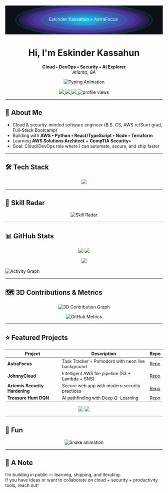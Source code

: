<!-- Neon banner (local SVG in /assets) -->
<p align="center">
  <img src="assets/neon-orbit.svg" alt="Neon Orbit Banner" />
</p>

<h1 align="center">Hi, I'm Eskinder Kassahun</h1>
<p align="center">
  <b>Cloud • DevOps • Security • AI Explorer</b><br/>
  <i>Atlanta, GA</i>
</p>

<!-- Typing animation -->
<p align="center">
  <a href="https://git.io/typing-svg">
    <img src="https://readme-typing-svg.demolab.com?font=Fira+Code&size=22&pause=1200&color=00E5FF&center=true&vCenter=true&width=700&lines=Cloud+Engineer;DevOps+Engineer;AI+Security+Explorer;Full+Stack+Developer" alt="Typing Animation" />
  </a>
</p>

<p align="center">
  <a href="https://linkedin.com/in/eskinder-kassahun">
    <img src="https://img.shields.io/badge/LinkedIn-0077B5?logo=linkedin&logoColor=white&style=for-the-badge" />
  </a>
  <a href="mailto:eskewabe185@gmail.com">
    <img src="https://img.shields.io/badge/Email-D14836?logo=gmail&logoColor=white&style=for-the-badge" />
  </a>
  <a href="https://eskinder185.github.io/eportfolio">
    <img src="https://img.shields.io/badge/Portfolio-14f195?style=for-the-badge&logo=vercel&logoColor=white" />
  </a>
  <img src="https://komarev.com/ghpvc/?username=Eskinder185&style=for-the-badge&color=00e5ff" alt="profile views"/>
</p>

---

## 👋 About Me
- Cloud & security-minded software engineer (B.S. CS, AWS re/Start grad, Full-Stack Bootcamp)
- Building with **AWS • Python • React/TypeScript • Node • Terraform**
- Learning **AWS Solutions Architect** + **CompTIA Security+**
- Goal: Cloud/DevOps role where I can automate, secure, and ship faster

---

## 🛠 Tech Stack
<p align="center">
  <img src="https://skillicons.dev/icons?i=aws,python,typescript,react,nodejs,express,terraform,docker,kubernetes,linux,git,mongodb,java,cpp" />
</p>

---

## 🧭 Skill Radar
<p align="center">
  <img
    src="https://quickchart.io/chart?w=520&h=380&c={
      type:'radar',
      data:{labels:['AWS','DevOps','Security','React','TypeScript','Python','Terraform'],
      datasets:[{label:'Confidence',data:[85,80,70,75,78,82,72],borderColor:'#00e5ff',backgroundColor:'rgba(0,229,255,0.15)',pointBackgroundColor:'#7c4dff'}]},
      options:{plugins:{legend:{labels:{color:'#e6f6ff'}}},scales:{r:{angleLines:{color:'#223'},grid:{color:'#223'},pointLabels:{color:'#9fb3c8'},ticks:{display:false,min:0,max:100}}},backgroundColor:'#0d1117'}
    }"
    alt="Skill Radar"/>
</p>

---

## 📊 GitHub Stats
<p align="center">
  <img src="https://github-readme-stats.vercel.app/api?username=Eskinder185&show_icons=true&theme=tokyonight" height="160" />
  <img src="https://github-readme-stats.vercel.app/api/top-langs/?username=Eskinder185&layout=compact&theme=tokyonight" height="160" />
</p>

<p align="center">
  <img src="https://streak-stats.demolab.com?user=Eskinder185&theme=tokyonight&hide_border=true" height="150" />
</p>

<!-- Optional: activity graph -->
![Activity Graph](https://github-readme-activity-graph.vercel.app/graph?username=Eskinder185&bg_color=0d1117&color=00e5ff&line=7c4dff&point=14f195&area=true&hide_border=true)

---

## 🗺 3D Contributions & Metrics
<p align="center">
  <img src="assets/contrib-3d.svg" alt="3D Contribution Graph" />
</p>

<p align="center">
  <img src="assets/metrics.svg" alt="GitHub Metrics" />
</p>

---

## ⭐ Featured Projects
| Project | Description | Repo |
|---|---|---|
| **AstraFocus** | Task Tracker + Pomodoro with neon live background | [Repo](https://github.com/Eskinder185/tasktracker) |
| **JohnnyCloud** | Intelligent AWS file pipeline (S3 + Lambda + SNS) | [Repo](https://github.com/Eskinder185/johnnycloud) |
| **Artemis Security Hardening** | Secure web app with modern security practices | [Repo](https://github.com/Eskinder185/java-security-hardening-artemis) |
| **Treasure Hunt DQN** | AI pathfinding with Deep Q-Learning | [Repo](https://github.com/Eskinder185/treasure-hunt-dqn) |

<p align="center">
  <img src="https://github-readme-stats.vercel.app/api/pin/?username=Eskinder185&repo=tasktracker&theme=tokyonight"/>
  <img src="https://github-readme-stats.vercel.app/api/pin/?username=Eskinder185&repo=johnnycloud&theme=tokyonight"/>
</p>

---

## 🐍 Fun
<p align="center">
  <img src="https://raw.githubusercontent.com/Eskinder185/Eskinder185/output/snake.svg" alt="Snake animation"/>
</p>

---

## 💬 A Note
I’m building in public — learning, shipping, and iterating.  
If you have ideas or want to collaborate on cloud + security + productivity tools, reach out!


